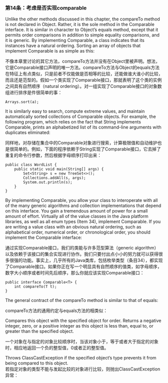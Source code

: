 ### 第14条：考虑是否实现comparable

Unlike the other methods discussed in this chapter, the compareTo method is not declared in Object. Rather, it is the sole method in the Comparable interface. It is similar in character to Object’s equals method, except that it permits order comparisons in addition to simple equality comparisons, and it is generic. By implementing Comparable, a class indicates that its instances have a natural ordering. Sorting an array of objects that implement Comparable is as simple as this:

不像本章里讨论的其它方法，compareTo方法并没有在Object里被声明。想法，它是Comparable接口声明的唯一方法。compareTo方法与Object的equals方法在特征上有点类似，只是前者不仅能做是否相等的比较，还能做谁大谁小的比较，而且还是范型的。假如一个类实现了Comparable接口，那就表明了这个类的实例之间具有自然顺序（natural ordering）。对一组实现了Comparable接口的对象数组进行排序是件很简单的事：

```
Arrays.sort(a);
```

It is similarly easy to search, compute extreme values, and maintain automatically sorted collections of Comparable objects. For example, the following program, which relies on the fact that String implements Comparable, prints an alphabetized list of its command-line arguments with duplicates eliminated:

同样地，对存储在集合中的Comparable对象进行搜索，计算极限值和自动维护也是很简单的。例如，下面的程序依赖于String实现了Comparable接口，它去掉了重复的命令行参数，然后根据字母顺序打印出来：

```
public class WordList {
    public static void main(String[] args) {
        Set<String> s = new TreeSet<>(); 
        Collections.addAll(s, args); 
        System.out.println(s);
    } 
}
```

By implementing Comparable, you allow your class to interoperate with all of the many generic algorithms and collection implementations that depend on this interface. You gain a tremendous amount of power for a small amount of effort. Virtually all of the value classes in the Java platform libraries, as well as all enum types \(Item 34\), implement Comparable. If you are writing a value class with an obvious natural ordering, such as alphabetical order, numerical order, or chronological order, you should implement the Comparable interface:

通过实现Comparable接口，我们的类能与许多范型算法（generic algorithm）以及依赖于该接口的集合实现进行协作。我们只要付出点小小的努力就可以获得很多很强的功能。事实上，几乎所有的Java类库，包括枚举类型（条目34），都实现了Comparable接口。如果你正在写一个明显具有自然顺序的值类，如字母顺序，数字大小顺序或者时间先后顺序，那么你就应该实现Comparable接口：

```
public interface Comparable<T> { 
    int compareTo(T t);
}
```

The general contract of the compareTo method is similar to that of equals:

compareTo方法的通用约定与equals方法的相类似：

Compares this object with the specified object for order. Returns a negative integer, zero, or a positive integer as this object is less than, equal to, or greater than the specified object.

一个对象在与指定的对象比较顺序时，当该对象小于，等于或者大于指定的对象时，相应地返回一个负的整型值，0或者正的整型值。

Throws ClassCastException if the specified object’s type prevents it from being compared to this object.  
若指定对象的类型不能与发起比较的对象进行比较，则抛出ClassCastException异常：



